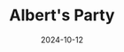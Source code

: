 ---
title: "Albert's Party"
date: 2024-10-12
draft: false
layout: "photo-series"
cover_image: "https://photos.jmkettle.com/parties/alberts_party_oct_12/01.webp"
cover_image_cloudflare_id: "65d920a3-be22-4a60-70c9-6e61a943fe00"
series_images:
  - "https://photos.jmkettle.com/parties/alberts_party_oct_12/01.webp"
  - "https://photos.jmkettle.com/parties/alberts_party_oct_12/02.webp"
  - "https://photos.jmkettle.com/parties/alberts_party_oct_12/03.webp"
  - "https://photos.jmkettle.com/parties/alberts_party_oct_12/04.webp"
  - "https://photos.jmkettle.com/parties/alberts_party_oct_12/05.webp"
series_cloudflare_ids:
  - "65d920a3-be22-4a60-70c9-6e61a943fe00"
  - "2da61e8a-b58c-4e99-f0c4-c923f4f1e500"
  - "862952f6-b766-4eed-17df-014cb5802a00"
  - "0a513b3e-6f1f-4eb4-65f3-6ae7d508a400"
  - "098ba432-7f28-4e5c-b164-bfa24dc45500"
series_alt_texts:
  - "Woman in Dress"
  - "Woman smiling and showing teeth"
  - "Man in Stripped Shirt"
  - "Couple hugging in club"
  - "woman yelling"
---